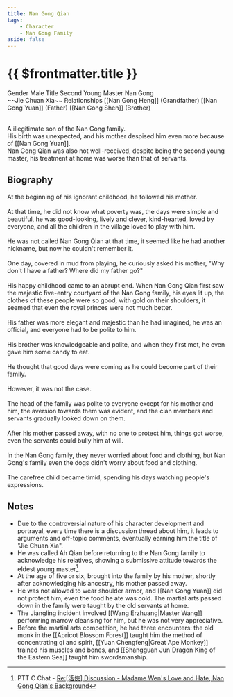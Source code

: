```yaml
---
title: Nan Gong Qian
tags:
    - Character
    - Nan Gong Family
aside: false
---
```


# {{ $frontmatter.title }}

<ChTabs position="bottom">
	<ChTab title="Nan Gong Qian">
		<Ch src='/images/characters/special103/normal.webp' position='right'/>
		<ChName nameZh='南宮淺' nameEn='Nan Gong Qian' position='right' />
		<ChTable>
			<ChTr>
				<ChTd isTitle=true>
					Gender
				</ChTd>
				<ChTd>
					Male
				</ChTd>
			</ChTr>
			<ChTr>
				<ChTd isTitle=true>
					Title
				</ChTd>
				<ChTd>
					Second Young Master Nan Gong<br>~~Jie Chuan Xia~~
				</ChTd>
			</ChTr>
			<ChTr>
				<ChTd isTitle=true position='center'>
					Relationships
				</ChTd>
			</ChTr>
			<ChTr>
				<ChTd position='center'>
					[[Nan Gong Heng]] (Grandfather)
				</ChTd>
			</ChTr>
			<ChTr>
				<ChTd position='center'>
					[[Nan Gong Yuan]] (Father)
				</ChTd>
			</ChTr>
			<ChTr>
				<ChTd position='center'>
					[[Nan Gong Shen]] (Brother)
				</ChTd>
			</ChTr>
		</ChTable>
	</ChTab>
</ChTabs>
<br><br>

A illegitimate son of the Nan Gong family.  
His birth was unexpected, and his mother despised him even more because of [[Nan Gong Yuan]].  
Nan Gong Qian was also not well-received, despite being the second young master, his treatment at home was worse than that of servants.

## Biography

<Tabs>
  <Tab title="Biography One">
	At the beginning of his ignorant childhood, he followed his mother.<br><br>
	At that time, he did not know what poverty was, the days were simple and beautiful, he was good-looking, lively and clever, kind-hearted, loved by everyone, and all the children in the village loved to play with him.<br><br>
	He was not called Nan Gong Qian at that time, it seemed like he had another nickname, but now he couldn't remember it.<br><br>
	One day, covered in mud from playing, he curiously asked his mother, "Why don't I have a father? Where did my father go?"<br><br>
	His happy childhood came to an abrupt end.
  </Tab>
  <Tab title="Biography Two">
	When Nan Gong Qian first saw the majestic five-entry courtyard of the Nan Gong family, his eyes lit up, the clothes of these people were so good, with gold on their shoulders, it seemed that even the royal princes were not much better.<br><br>
	His father was more elegant and majestic than he had imagined, he was an official, and everyone had to be polite to him.<br><br>
	His brother was knowledgeable and polite, and when they first met, he even gave him some candy to eat.<br><br>
	He thought that good days were coming as he could become part of their family.<br><br>
	However, it was not the case.<br><br>
	The head of the family was polite to everyone except for his mother and him, the aversion towards them was evident, and the clan members and servants gradually looked down on them.<br><br>
	After his mother passed away, with no one to protect him, things got worse, even the servants could bully him at will.<br><br>
	In the Nan Gong family, they never worried about food and clothing, but Nan Gong's family even the dogs didn't worry about food and clothing.<br><br>
	The carefree child became timid, spending his days watching people's expressions.
  </Tab>
</Tabs>

## Notes

-   Due to the controversial nature of his character development and portrayal, every time there is a discussion thread about him, it leads to arguments and off-topic comments, eventually earning him the title of "Jie Chuan Xia".
-   He was called Ah Qian before returning to the Nan Gong family to acknowledge his relatives, showing a submissive attitude towards the eldest young master[^1].
-   At the age of five or six, brought into the family by his mother, shortly after acknowledging his ancestry, his mother passed away.
-   He was not allowed to wear shoulder armor, and [[Nan Gong Yuan]] did not protect him, even the food he ate was cold. The martial arts passed down in the family were taught by the old servants at home.
-   The Jiangling incident involved [[Wang Erzhuang|Master Wang]] performing marrow cleansing for him, but he was not very appreciative.
-   Before the martial arts competition, he had three encounters: the old monk in the [[Apricot Blossom Forest]] taught him the method of concentrating qi and spirit, [[Yuan Chengfeng|Great Ape Monkey]] trained his muscles and bones, and [[Shangguan Jun|Dragon King of the Eastern Sea]] taught him swordsmanship.

[^1]: PTT C Chat - [Re:\[活俠\] Discussion - Madame Wen's Love and Hate, Nan Gong Qian's Background](https://www.ptt.cc/bbs/C_Chat/M.1732263454.A.6E8.html)